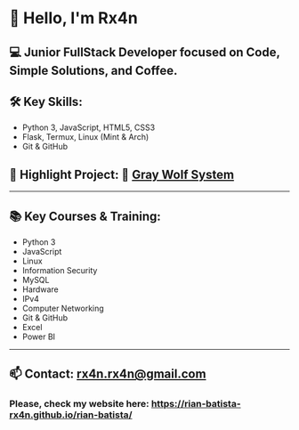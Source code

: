 # 👋 Hello, I'm Rx4n

💻 Junior FullStack Developer focused on Code, Simple Solutions, and Coffee.
---
## 🛠️ Key Skills:
- Python 3, JavaScript, HTML5, CSS3
- Flask, Termux, Linux (Mint & Arch)
- Git & GitHub

## 🚀 Highlight Project: 🐺 [Gray Wolf System](https://github.com/Rian-Batista-Rx4n/GWS)
---
## 📚 Key Courses & Training:
- Python 3
- JavaScript
- Linux
- Information Security
- MySQL
- Hardware
- IPv4
- Computer Networking
- Git & GitHub
- Excel
- Power BI
---
## 📫 Contact: rx4n.rx4n@gmail.com
### Please, check my website here: https://rian-batista-rx4n.github.io/rian-batista/
